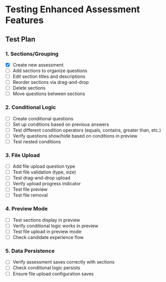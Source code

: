 # Testing Enhanced Assessment Features

## Test Plan

### 1. Sections/Grouping
- [x] Create new assessment
- [ ] Add sections to organize questions
- [ ] Edit section titles and descriptions
- [ ] Reorder sections via drag-and-drop
- [ ] Delete sections
- [ ] Move questions between sections

### 2. Conditional Logic
- [ ] Create conditional questions
- [ ] Set up conditions based on previous answers
- [ ] Test different condition operators (equals, contains, greater than, etc.)
- [ ] Verify questions show/hide based on conditions in preview
- [ ] Test nested conditions

### 3. File Upload
- [ ] Add file upload question type
- [ ] Test file validation (type, size)
- [ ] Test drag-and-drop upload
- [ ] Verify upload progress indicator
- [ ] Test file preview
- [ ] Test file removal

### 4. Preview Mode
- [ ] Test sections display in preview
- [ ] Verify conditional logic works in preview
- [ ] Test file upload in preview mode
- [ ] Check candidate experience flow

### 5. Data Persistence
- [ ] Verify assessment saves correctly with sections
- [ ] Check conditional logic persists
- [ ] Ensure file upload configuration saves